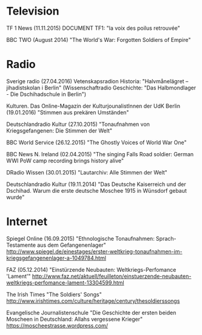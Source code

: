 # Television

TF 1 News (11.11.2015) DOCUMENT TF1: "la voix des poilus retrouvée"

BBC TWO (August 2014) "The World's War: Forgotten Soldiers of Empire"

# Radio

Sverige radio (27.04.2016) Vetenskapsradion Historia: "Halvmånelägret – jihadistskolan i Berlin" (Wissenschaftradio Geschichte: "Das Halbmondlager - Die Dschihadschule in Berlin")

Kulturen. Das Online-Magazin der KulturjounalistInnen der UdK Berlin (19.01.2016) "Stimmen aus prekären Umständen"

Deutschlandradio Kultur (27.10.2015) "Tonaufnahmen von Kriegsgefangenen: Die Stimmen der Welt"

BBC World Service (26.12.2015) "The Ghostly Voices of World War One"

BBC News N. Ireland (02.04.2015) "The singing Falls Road soldier: German WWI PoW camp recording brings history alive"

DRadio Wissen (30.01.2015) "Lautarchiv: Alle Stimmen der Welt"

Deutschlandradio Kultur (19.11.2014) "Das Deutsche Kaiserreich und der Dschihad. Warum die erste deutsche Moschee 1915 in Wünsdorf gebaut wurde"

# Internet

Spiegel Online (16.09.2015)  "Ethnologische Tonaufnahmen: Sprach-Testamente aus dem Gefangenenlager"
http://www.spiegel.de/einestages/erster-weltkrieg-tonaufnahmen-im-kriegsgefangenenlager-a-1049784.html

FAZ (05.12.2014) "Einstürzende Neubauten: Weltkriegs-Perfomance 'Lament'"
http://www.faz.net/aktuell/feuilleton/einstuerzende-neubauten-weltkriegs-perfomance-lament-13304599.html

The Irish Times "The Soldiers' Songs"
http://www.irishtimes.com/culture/heritage/century/thesoldierssongs

Evangelische Journalistenschule "Die Geschichte der ersten beiden Moscheen in Deutschland: Allahs vergessene Krieger"
https://moscheestrasse.wordpress.com/


